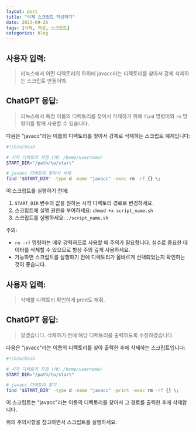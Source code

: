 ```yaml
---
layout: post
title: "삭제 스크립트 작성하기"
date: 2023-09-26
tags: [삭제, 작성, 스크립트]
categories: blog
---
```


## 사용자 입력:
> 리눅스에서 어떤 디렉토리의 하위에 javacc라는 디렉토리를 찾아서 강제 삭제하는 스크립트 만들어봐.

## ChatGPT 응답:
> 리눅스에서 특정 이름의 디렉토리를 찾아서 삭제하기 위해 `find` 명령어와 `rm` 명령어를 함께 사용할 수 있습니다.

다음은 "javacc"라는 이름의 디렉토리를 찾아서 강제로 삭제하는 스크립트 예제입니다:

```bash
#!/bin/bash

# 시작 디렉토리 지정 (예: /home/username)
START_DIR="/path/to/start"

# javacc 디렉토리 찾아서 삭제
find "$START_DIR" -type d -name "javacc" -exec rm -rf {} \;
```

이 스크립트를 실행하기 전에:

1. `START_DIR` 변수의 값을 원하는 시작 디렉토리 경로로 변경하세요.
2. 스크립트에 실행 권한을 부여하세요: `chmod +x script_name.sh`
3. 스크립트를 실행하세요: `./script_name.sh`

주의:
- `rm -rf` 명령어는 매우 강력하므로 사용할 때 주의가 필요합니다. 실수로 중요한 데이터를 삭제할 수 있으므로 항상 주의 깊게 사용하세요.
- 가능하면 스크립트를 실행하기 전에 디렉토리가 올바르게 선택되었는지 확인하는 것이 좋습니다.

## 사용자 입력:
> 삭제할 디렉토리 확인하게 print도 해줘.

## ChatGPT 응답:
> 알겠습니다. 삭제하기 전에 해당 디렉토리를 출력하도록 수정하겠습니다. 

다음은 "javacc"라는 이름의 디렉토리를 찾아 출력한 후에 삭제하는 스크립트입니다:

```bash
#!/bin/bash

# 시작 디렉토리 지정 (예: /home/username)
START_DIR="/path/to/start"

# javacc 디렉토리 찾기
find "$START_DIR" -type d -name "javacc" -print -exec rm -rf {} \;
```

이 스크립트는 "javacc"라는 이름의 디렉토리를 찾아서 그 경로를 출력한 후에 삭제합니다.

위의 주의사항을 참고하면서 스크립트를 실행하세요.

